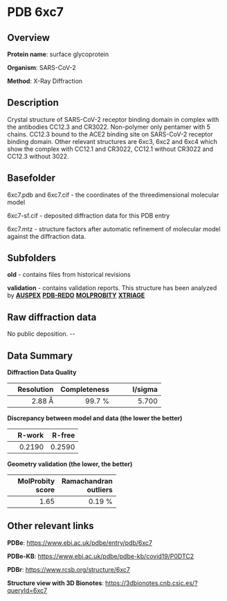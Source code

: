 # PDB 6xc7

## Overview

**Protein name**: surface glycoprotein

**Organism**: SARS-CoV-2

**Method**: X-Ray Diffraction

## Description

Crystal structure of SARS-CoV-2 receptor binding domain in complex with the antibodies CC12.3 and CR3022. Non-polymer only pentamer with 5 chains. CC12.3 bound to the ACE2 binding site on SARS-CoV-2 receptor binding domain. Other relevant structures are 6xc3, 6xc2 and 6xc4 which show the complex with CC12.1 and CR3022, CC12.1 without CR3022 and CC12.3 without 3022. 

## Basefolder

6xc7.pdb and 6xc7.cif - the coordinates of the threedimensional molecular model

6xc7-sf.cif - deposited diffraction data for this PDB entry

6xc7.mtz - structure factors after automatic refinement of molecular model against the diffraction data.

## Subfolders



**old** - contains files from historical revisions

**validation** - contains validation reports. This structure has been analyzed by [**AUSPEX**](https://github.com/thorn-lab/coronavirus_structural_task_force/tree/master/pdb/surface_glycoprotein/SARS-CoV-2/6xc7/validation/auspex) [**PDB-REDO**](https://github.com/thorn-lab/coronavirus_structural_task_force/tree/master/pdb/surface_glycoprotein/SARS-CoV-2/6xc7/validation/pdb-redo) [**MOLPROBITY**](https://github.com/thorn-lab/coronavirus_structural_task_force/tree/master/pdb/surface_glycoprotein/SARS-CoV-2/6xc7/validation/molprobity) [**XTRIAGE**](https://github.com/thorn-lab/coronavirus_structural_task_force/blob/master/pdb/surface_glycoprotein/SARS-CoV-2/6xc7/validation/Xtriage_output.log)  



## Raw diffraction data

No public deposition. --<br> 

## Data Summary
**Diffraction Data Quality**

|   | Resolution | Completeness| I/sigma |
|---|-------------:|----------------:|--------------:|
|   |2.88 Å|99.7  %|<img width=50/>5.700|

**Discrepancy between model and data (the lower the better)**

|   | **R-work**| **R-free**   
|---|-------------:|----------------:|           
||  0.2190|  0.2590|

**Geometry validation (the lower, the better)**

|   |**MolProbity<br>score**| **Ramachandran<br>outliers** 
|---|-------------:|----------------:|
||  1.65|  0.19 %|

 

 



## Other relevant links 
**PDBe**:  https://www.ebi.ac.uk/pdbe/entry/pdb/6xc7

**PDBe-KB**: https://www.ebi.ac.uk/pdbe/pdbe-kb/covid19/P0DTC2 
 
**PDBr**: https://www.rcsb.org/structure/6xc7 

**Structure view with 3D Bionotes**: https://3dbionotes.cnb.csic.es/?queryId=6xc7

